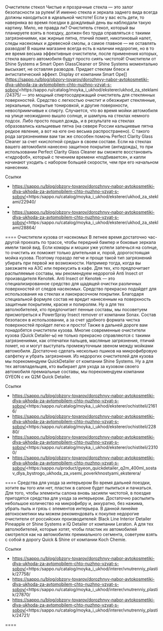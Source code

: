 Очистители стекол
Чистые и прозрачные стекла — это залог безопасности за рулем! И именно стекла и зеркала заднего вида всегда должны находиться в идеальной чистоте! 
Если у вас есть дети, то наверняка во время поездки в дождливый день вы наблюдали такую картину. 
Мило, не правда ли? 
Очиститель стекол, который вы планируете взять в поездку, должен без труда справляться с такими загрязнениями, как жирные пятна, птичий помет, никотиновый налет, следы насекомых и древесной смолы, а самое главное — не оставлять разводов!
В нашем магазине всегда есть в наличии недорогие, но в то же время весьма эффективные очистители, после применения которых, стекла вашего автомобиля будут просто сиять чистотой! 
Очистители от Shine Systems и Smart Open
GlassCleaner от Shine Systems моментально высыхает, не оставляя разводов. Придает стеклам блеск и антистатический эффект. 
Display от компании Smart Ope[](https://sappo.ru/blog/obzory-tovarov/dorozhnyy-nabor-avtokosmetiki-dlya-ukhoda-za-avtomobilem-chto-nuzhno-vzyat-s-soboy/<https:/sappo.ru/catalog/moyka_i_ukhod/eksterer/ukhod_za_steklami/24375/ — это мощный спиртосодержащий очиститель для стеклянных поверхностей. Средство с легкостью очистит и обезжирит стеклянные, зеркальные, покрытые тонировкой, и другие поверхности, невосприимчивые к спирту. 
Случается, что во время мойки автомобиля на улице неожиданно вышло солнце, и шампунь на стеклах немного подсох. Либо просто пошел дождь, и в результате на стеклах образовались кальциевые пятна (на севере России кальциевые пятна редкое явление, а вот на юге оно весьма распространено). 
С такого рода загрязнениями вам так же способен помочь Perfect Clarity Glass Cleaner за счет «кислотной среды» в своем составе. 
Если на стеклах вашего автомобиля нанесено защитное покрытие (антидождь), то при использовании Perfect Clarity Glass Cleaner вы сможете восстановить «гидрофоб», который с течением времени «подбивается», и капли начинают уходить с набором большей скорости, чем при его начальном нанесении.

Ссылки
- https://sappo.ru/blog/obzory-tovarov/dorozhnyy-nabor-avtokosmetiki-dlya-ukhoda-za-avtomobilem-chto-nuzhno-vzyat-s-soboy/<https:/sappo.ru/catalog/moyka_i_ukhod/eksterer/ukhod_za_steklami/22940/
- 
- https://sappo.ru/blog/obzory-tovarov/dorozhnyy-nabor-avtokosmetiki-dlya-ukhoda-za-avtomobilem-chto-nuzhno-vzyat-s-soboy/<https:/sappo.ru/catalog/moyka_i_ukhod/eksterer/ukhod_za_steklami/28864/

====
Очистители кузова от насекомых
В летнее время достаточно час-другой проехать по трассе, чтобы передний бампер и боковые зеркала имели такой вид. 
Если комары и мошки уже успели запечься на солнце, то очистить их поможет только длительная и, порой, дорогостоящая мойка кузова. 
Поэтому гораздо легче и проще такой тип загрязнений убирать при первой же возможности. Например тогда, когда вы заезжаете на АЗС или перекусить в кафе. 
Для тех, кто предпочитает распыляемые составы, мы рекомендуем недорогой Anti Insect от производителя Kenotek. Anti Insect от Kenotek — это специализированное средство для щадящей очистки различных поверхностей от следов насекомых. Средство прекрасно подойдет для использования на стеклах и лакокрасочном покрытии. Благодаря специальной формуле состав не вредит нанесенным на поверхность защитным покрытиям, краске и полиролям. 
Ну а для тех автолюбителей, кто предпочитает пенные составы, мы посоветуем присмотреться к PowerSpray Insect remover от компании Sonax. Состав безопасен в использовании, а за счет удобного формата чистка поверхностей пройдет легко и просто! 
Также в дальней дороге вам понадобятся очистители кузова. 
Многие современные очистители кузова (Quick Detailer-ы) не только прекрасно справляются с такими загрязнениями, как отпечатки пальцев, масляные загрязнения, птичий помет, но и могут выступать промежуточным звеном между мойками автомобиля. 
Достаточно сделать несколько пшиков на микрофибровую салфетку и убрать загрязнения. 
Из недорогих очистителей для кузова мы порекомендуем QuickDetailer от компании Shine Systems. Ну а для тех автовладельцев, кто выбирает для ухода за кузовом своего автомобиля премиальные составы, мы порекомендуем компании GYEON с их Q2M Quick Detailer.

Ссылки
- https://sappo.ru/blog/obzory-tovarov/dorozhnyy-nabor-avtokosmetiki-dlya-ukhoda-za-avtomobilem-chto-nuzhno-vzyat-s-soboy/<https:/sappo.ru/catalog/moyka_i_ukhod/eksterer/ochistiteli/21616/
- https://sappo.ru/blog/obzory-tovarov/dorozhnyy-nabor-avtokosmetiki-dlya-ukhoda-za-avtomobilem-chto-nuzhno-vzyat-s-soboy/<https:/sappo.ru/catalog/moyka_i_ukhod/eksterer/ochistiteli/22880/
- https://sappo.ru/blog/obzory-tovarov/dorozhnyy-nabor-avtokosmetiki-dlya-ukhoda-za-avtomobilem-chto-nuzhno-vzyat-s-soboy/<https:/sappo.ru/catalog/moyka_i_ukhod/eksterer/ochistiteli/23100/
- https://sappo.ru/blog/obzory-tovarov/dorozhnyy-nabor-avtokosmetiki-dlya-ukhoda-za-avtomobilem-chto-nuzhno-vzyat-s-soboy/<https:/sappo.ru/product/gyeon_quickdetailer_q2m_400ml_sostav_dlya_bystrogo_ukhoda_za_vsemi_poverkhnostyami_eksterera/

====
Средства для ухода за интерьером
Во время дальней поездки, хотите вы того или нет, пластик в салоне будет пылиться и пачкаться. 
Для того, чтобы элементы салона вновь засияли чистотой, в поездке пригодятся средства для ухода за интерьером. 
Достаточно распылить небольшое количество на микрофибру и, аккуратно, без нажима, убрать пыль и грязь с элементов интерьера. 
В данной линейке автокосметики мы можем рекомендовать к покупке недорогие очистители от российских производителей: Black Line Interior Detailer Pineapple от Shine Systems и IQ Detailer от компании Leraton. 
А для тех автолюбителей, которые хотят, чтобы пластик их автомобилей смотрелся как на автомобилях премиального сегмента, советуем взять с собой в дорогу Quick & Shine от компании Koch Chemie.

Ссылки
- https://sappo.ru/blog/obzory-tovarov/dorozhnyy-nabor-avtokosmetiki-dlya-ukhoda-za-avtomobilem-chto-nuzhno-vzyat-s-soboy/<https:/sappo.ru/catalog/moyka_i_ukhod/interer/vnutrenniy_plastik/27758/
- https://sappo.ru/blog/obzory-tovarov/dorozhnyy-nabor-avtokosmetiki-dlya-ukhoda-za-avtomobilem-chto-nuzhno-vzyat-s-soboy/<https:/sappo.ru/catalog/moyka_i_ukhod/interer/vnutrenniy_plastik/27870/
- https://sappo.ru/blog/obzory-tovarov/dorozhnyy-nabor-avtokosmetiki-dlya-ukhoda-za-avtomobilem-chto-nuzhno-vzyat-s-soboy/<https:/sappo.ru/catalog/moyka_i_ukhod/interer/vnutrenniy_plastik/24721/

====